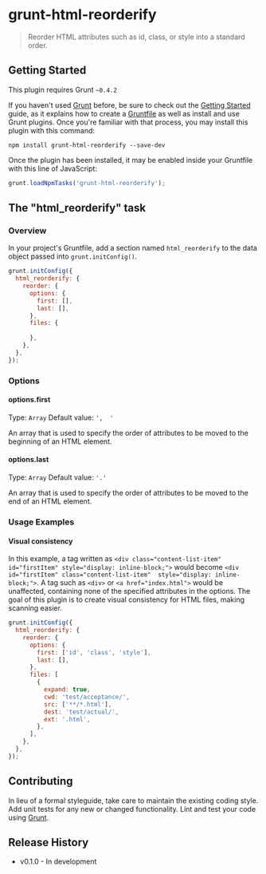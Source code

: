 # grunt-html-reorderify

> Reorder HTML attributes such as id, class, or style into a standard order.

## Getting Started
This plugin requires Grunt `~0.4.2`

If you haven't used [Grunt](http://gruntjs.com/) before, be sure to check out the [Getting Started](http://gruntjs.com/getting-started) guide, as it explains how to create a [Gruntfile](http://gruntjs.com/sample-gruntfile) as well as install and use Grunt plugins. Once you're familiar with that process, you may install this plugin with this command:

```shell
npm install grunt-html-reorderify --save-dev
```

Once the plugin has been installed, it may be enabled inside your Gruntfile with this line of JavaScript:

```js
grunt.loadNpmTasks('grunt-html-reorderify');
```

## The "html_reorderify" task

### Overview
In your project's Gruntfile, add a section named `html_reorderify` to the data object passed into `grunt.initConfig()`.

```js
grunt.initConfig({
  html_reorderify: {
    reorder: {
      options: {
        first: [],
        last: [],
      },
      files: {
        
      },
    },
  },
});
```

### Options

#### options.first
Type: `Array`
Default value: `',  '`

An array that is used to specify the order of attributes to be moved to the beginning of an HTML element.

#### options.last
Type: `Array`
Default value: `'.'`

An array that is used to specify the order of attributes to be moved to the end of an HTML element.

### Usage Examples

#### Visual consistency
In this example, a tag written as `<div class="content-list-item" id="firstItem" style="display: inline-block;">` would become `<div id="firstItem" class="content-list-item"  style="display: inline-block;">`. A tag such as `<div>` or `<a href="index.html">` would be unaffected, containing none of the specified attributes in the options. The goal of this plugin is to create visual consistency for HTML files, making scanning easier.

```js
grunt.initConfig({
  html_reorderify: {
    reorder: {
      options: {
        first: ['id', 'class', 'style'],
        last: [],
      },
      files: [
        {
          expand: true,
          cwd: 'test/acceptance/',
          src: ['**/*.html'],
          dest: 'test/actual/',
          ext: '.html',
        },
      ],
    },
  },
});
```

## Contributing
In lieu of a formal styleguide, take care to maintain the existing coding style. Add unit tests for any new or changed functionality. Lint and test your code using [Grunt](http://gruntjs.com/).

## Release History

* v0.1.0 - In development